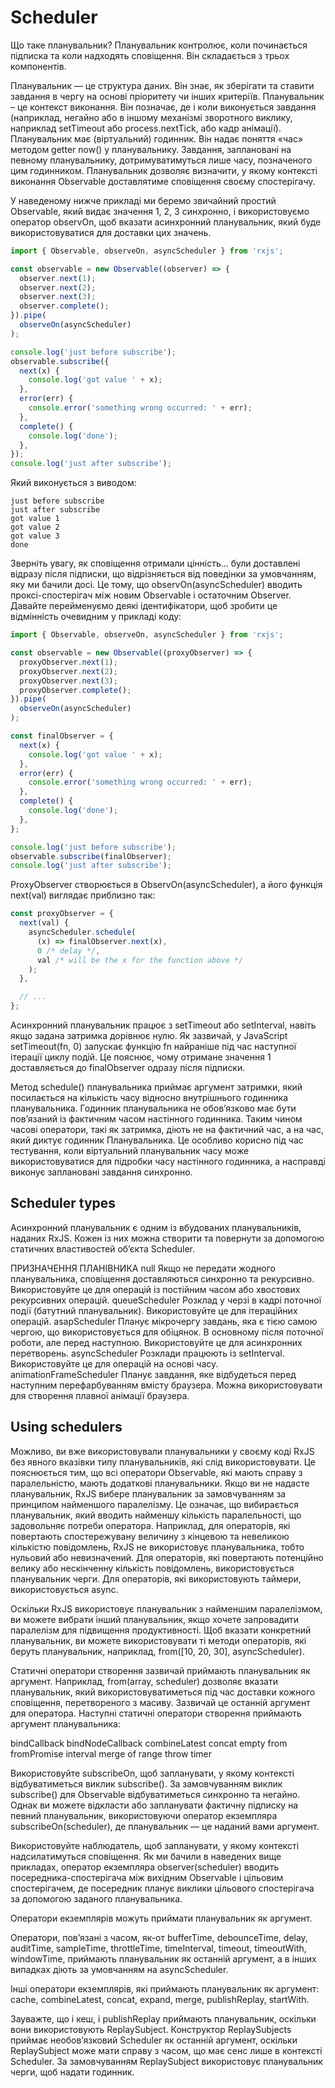 # Scheduler
Що таке планувальник? Планувальник контролює, коли починається підписка та коли надходять сповіщення. Він складається з трьох компонентів.

Планувальник — це структура даних. Він знає, як зберігати та ставити завдання в чергу на основі пріоритету чи інших критеріїв.
Планувальник – це контекст виконання. Він позначає, де і коли виконується завдання (наприклад, негайно або в іншому механізмі зворотного виклику, наприклад setTimeout або process.nextTick, або кадр анімації).
Планувальник має (віртуальний) годинник. Він надає поняття «час» методом getter now() у планувальнику. Завдання, заплановані на певному планувальнику, дотримуватимуться лише часу, позначеного цим годинником.
Планувальник дозволяє визначити, у якому контексті виконання Observable доставлятиме сповіщення своєму спостерігачу.

У наведеному нижче прикладі ми беремо звичайний простий Observable, який видає значення 1, 2, 3 синхронно, і використовуємо оператор observOn, щоб вказати асинхронний планувальник, який буде використовуватися для доставки цих значень.

```javascript
import { Observable, observeOn, asyncScheduler } from 'rxjs';

const observable = new Observable((observer) => {
  observer.next(1);
  observer.next(2);
  observer.next(3);
  observer.complete();
}).pipe(
  observeOn(asyncScheduler)
);

console.log('just before subscribe');
observable.subscribe({
  next(x) {
    console.log('got value ' + x);
  },
  error(err) {
    console.error('something wrong occurred: ' + err);
  },
  complete() {
    console.log('done');
  },
});
console.log('just after subscribe');
```

Який виконується з виводом:
```
just before subscribe
just after subscribe
got value 1
got value 2
got value 3
done
```

Зверніть увагу, як сповіщення отримали цінність... були доставлені відразу після підписки, що відрізняється від поведінки за умовчанням, яку ми бачили досі. Це тому, що observOn(asyncScheduler) вводить проксі-спостерігач між новим Observable і остаточним Observer. Давайте перейменуємо деякі ідентифікатори, щоб зробити це відмінність очевидним у прикладі коду:

```javascript
import { Observable, observeOn, asyncScheduler } from 'rxjs';

const observable = new Observable((proxyObserver) => {
  proxyObserver.next(1);
  proxyObserver.next(2);
  proxyObserver.next(3);
  proxyObserver.complete();
}).pipe(
  observeOn(asyncScheduler)
);

const finalObserver = {
  next(x) {
    console.log('got value ' + x);
  },
  error(err) {
    console.error('something wrong occurred: ' + err);
  },
  complete() {
    console.log('done');
  },
};

console.log('just before subscribe');
observable.subscribe(finalObserver);
console.log('just after subscribe');
```

ProxyObserver створюється в ObservOn(asyncScheduler), а його функція next(val) виглядає приблизно так:
```javascript
const proxyObserver = {
  next(val) {
    asyncScheduler.schedule(
      (x) => finalObserver.next(x),
      0 /* delay */,
      val /* will be the x for the function above */
    );
  },

  // ...
};
```

Асинхронний планувальник працює з setTimeout або setInterval, навіть якщо задана затримка дорівнює нулю. Як зазвичай, у JavaScript setTimeout(fn, 0) запускає функцію fn найраніше під час наступної ітерації циклу подій. Це пояснює, чому отримане значення 1 доставляється до finalObserver одразу після підписки.

Метод schedule() планувальника приймає аргумент затримки, який посилається на кількість часу відносно внутрішнього годинника планувальника. Годинник планувальника не обов’язково має бути пов’язаний із фактичним часом настінного годинника. Таким чином часові оператори, такі як затримка, діють не на фактичний час, а на час, який диктує годинник Планувальника. Це особливо корисно під час тестування, коли віртуальний планувальник часу може використовуватися для підробки часу настінного годинника, а насправді виконує заплановані завдання синхронно.

## Scheduler types

Асинхронний планувальник є одним із вбудованих планувальників, наданих RxJS. Кожен із них можна створити та повернути за допомогою статичних властивостей об’єкта Scheduler.

ПРИЗНАЧЕННЯ ПЛАНІВНИКА
null Якщо не передати жодного планувальника, сповіщення доставляються синхронно та рекурсивно. Використовуйте це для операцій із постійним часом або хвостових рекурсивних операцій.
queueScheduler Розклад у черзі в кадрі поточної події (батутний планувальник). Використовуйте це для ітераційних операцій.
asapScheduler Планує мікрочергу завдань, яка є тією самою чергою, що використовується для обіцянок. В основному після поточної роботи, але перед наступною. Використовуйте це для асинхронних перетворень.
asyncScheduler Розклади працюють із setInterval. Використовуйте це для операцій на основі часу.
animationFrameScheduler Планує завдання, яке відбудеться перед наступним перефарбуванням вмісту браузера. Можна використовувати для створення плавної анімації браузера.

## Using schedulers
Можливо, ви вже використовували планувальники у своєму коді RxJS без явного вказівки типу планувальників, які слід використовувати. Це пояснюється тим, що всі оператори Observable, які мають справу з паралельністю, мають додаткові планувальники. Якщо ви не надасте планувальник, RxJS вибере планувальник за замовчуванням за принципом найменшого паралелізму. Це означає, що вибирається планувальник, який вводить найменшу кількість паралельності, що задовольняє потреби оператора. Наприклад, для операторів, які повертають спостережувану величину з кінцевою та невеликою кількістю повідомлень, RxJS не використовує планувальника, тобто нульовий або невизначений. Для операторів, які повертають потенційно велику або нескінченну кількість повідомлень, використовується планувальник черги. Для операторів, які використовують таймери, використовується async.

Оскільки RxJS використовує планувальник з найменшим паралелізмом, ви можете вибрати інший планувальник, якщо хочете запровадити паралелізм для підвищення продуктивності. Щоб вказати конкретний планувальник, ви можете використовувати ті методи операторів, які беруть планувальник, наприклад, from([10, 20, 30], asyncScheduler).

Статичні оператори створення зазвичай приймають планувальник як аргумент. Наприклад, from(array, scheduler) дозволяє вказати планувальник, який використовуватиметься під час доставки кожного сповіщення, перетвореного з масиву. Зазвичай це останній аргумент для оператора. Наступні статичні оператори створення приймають аргумент планувальника:

bindCallback
bindNodeCallback
combineLatest
concat
empty
from
fromPromise
interval
merge
of
range
throw
timer

Використовуйте subscribeOn, щоб запланувати, у якому контексті відбуватиметься виклик subscribe(). За замовчуванням виклик subscribe() для Observable відбуватиметься синхронно та негайно. Однак ви можете відкласти або запланувати фактичну підписку на певний планувальник, використовуючи оператор екземпляра subscribeOn(scheduler), де планувальник — це наданий вами аргумент.

Використовуйте наблюдатель, щоб запланувати, у якому контексті надсилатимуться сповіщення. Як ми бачили в наведених вище прикладах, оператор екземпляра observer(scheduler) вводить посередника-спостерігача між вихідним Observable і цільовим спостерігачем, де посередник планує виклики цільового спостерігача за допомогою заданого планувальника.

Оператори екземплярів можуть приймати планувальник як аргумент.

Оператори, пов’язані з часом, як-от bufferTime, debounceTime, delay, auditTime, sampleTime, throttleTime, timeInterval, timeout, timeoutWith, windowTime, приймають планувальник як останній аргумент, а в інших випадках діють за умовчанням на asyncScheduler.

Інші оператори екземплярів, які приймають планувальник як аргумент: cache, combineLatest, concat, expand, merge, publishReplay, startWith.

Зауважте, що і кеш, і publishReplay приймають планувальник, оскільки вони використовують ReplaySubject. Конструктор ReplaySubjects приймає необов’язковий Scheduler як останній аргумент, оскільки ReplaySubject може мати справу з часом, що має сенс лише в контексті Scheduler. За замовчуванням ReplaySubject використовує планувальник черги, щоб надати годинник.
